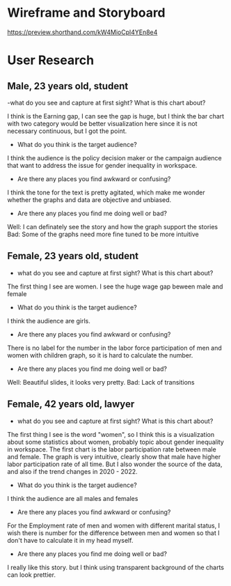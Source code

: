 # Wireframe and Storyboard
https://preview.shorthand.com/kW4MioCpl4YEn8e4

# User Research
## Male, 23 years old, student
-what do you see and capture at first sight? What is this chart about?

I think is the Earning gap, I can see the gap is huge, but I think the bar chart with two category would be better visualization here since it is not necessary continuous, but I got the point. 

- What do you think is the target audience?

I think the audience is the policy decision maker or the campaign audience that want to address the issue for gender inequality in workspace.

- Are there any places you find awkward or confusing?

I think the tone for the text is pretty agitated, which make me wonder whether the graphs and data are objective and unbiased. 

- Are there any places you find me doing well or bad?

Well: I can definately see the story and how the graph support the stories
Bad: Some of the graphs need more fine tuned to be more intuitive


## Female, 23 years old, student

- what do you see and capture at first sight? What is this chart about?

The first thing I see are women. I see the huge wage gap beween male and female 

- What do you think is the target audience?

I think the audience are girls.

- Are there any places you find awkward or confusing?

There is no label for the number in the labor force participation of men and women with children graph, so it is hard to calculate the number.

- Are there any places you find me doing well or bad?

Well: Beautiful slides, it looks very pretty.
Bad: Lack of transitions

## Female, 42 years old, lawyer

- what do you see and capture at first sight? What is this chart about?

The first thing I see is the word "women", so I think this is a visualization about some statistics about women, probably topic about gender inequality in workspace. The first chart is the labor participation rate between male and female. The graph is very intuitive, clearly show that male have higher labor participation rate of all time. But I also wonder the source of the data, and also if the trend changes in 2020 - 2022. 

- What do you think is the target audience?

I think the audience are all males and females

- Are there any places you find awkward or confusing?

For the Employment rate of men and women with different marital status, I wish there is number for the difference between men and women so that I don't have to calculate it in my head myself.

- Are there any places you find me doing well or bad?

I really like this story. but I think using transparent background of the charts can look prettier.

